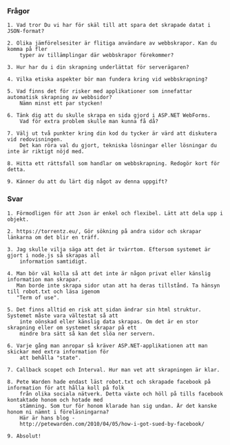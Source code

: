 
### Frågor
    1. Vad tror Du vi har för skäl till att spara det skrapade datat i JSON-format?
    
    2. Olika jämförelsesiter är flitiga användare av webbskrapor. Kan du komma på fler 
        typer av tillämplingar där webbskrapor förekommer?
        
    3. Hur har du i din skrapning underlättat för serverägaren?
    
    4. Vilka etiska aspekter bör man fundera kring vid webbskrapning?
    
    5. Vad finns det för risker med applikationer som innefattar automatisk skrapning av webbsidor?
        Nämn minst ett par stycken!
        
    6. Tänk dig att du skulle skrapa en sida gjord i ASP.NET WebForms.
        Vad för extra problem skulle man kunna få då?
        
    7. Välj ut två punkter kring din kod du tycker är värd att diskutera vid redovisningen.
        Det kan röra val du gjort, tekniska lösningar eller lösningar du inte är riktigt nöjd med.
        
    8. Hitta ett rättsfall som handlar om webbskrapning. Redogör kort för detta.
    
    9. Känner du att du lärt dig något av denna uppgift?
    
    
### Svar

    1. Förmodligen för att Json är enkel och flexibel. Lätt att dela upp i objekt.
    
    2. https://torrentz.eu/, Gör sökning på andra sidor och skrapar länkarna om det blir en träff. 
    
    3. Jag skulle vilja säga att det är tvärrtom. Eftersom systemet är gjort i node.js så skrapas all
        information samtidigt.
    
    4. Man bör väl kolla så att det inte är någon privat eller känslig information man skrapar.
       Man borde inte skrapa sidor utan att ha deras tillstånd. Ta hänsyn till robot.txt och läsa igenom
       "Term of use".
       
    5. Det finns alltid en risk att sidan ändrar sin html struktur. Systemet måste vara vältestat så att
        inte oönskad eller känslig data skrapas. Om det är en stor skrapning eller om systemet skrapar på ett
        mindre bra sätt så kan det slöa ner servern.
    
    6. Varje gång man anropar så kräver ASP.NET-applikationen att man skickar med extra information för
        att behålla "state".
    
    7. Callback scopet och Interval. Hur man vet att skrapningen är klar.
    
    8. Pete Warden hade endast läst robot.txt och skrapade facebook på information för att hålla koll på folk
        från olika sociala nätverk. Detta växte och höll på tills facebook kontaktade honom och hotade med
        stämning. Som tur för honom klarade han sig undan. Är det kanske honom ni nämnt i föreläsningarna?
        Här är hans blog - 
        http://petewarden.com/2010/04/05/how-i-got-sued-by-facebook/
    
    9. Absolut!
